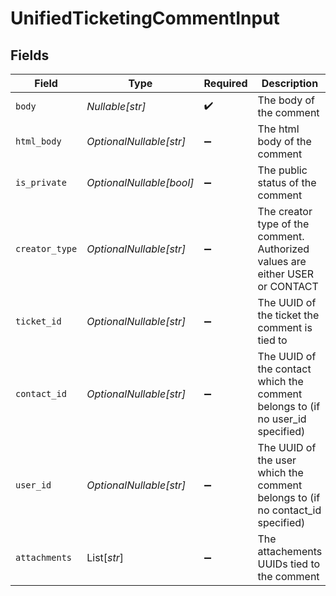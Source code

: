 # UnifiedTicketingCommentInput


## Fields

| Field                                                                          | Type                                                                           | Required                                                                       | Description                                                                    |
| ------------------------------------------------------------------------------ | ------------------------------------------------------------------------------ | ------------------------------------------------------------------------------ | ------------------------------------------------------------------------------ |
| `body`                                                                         | *Nullable[str]*                                                                | :heavy_check_mark:                                                             | The body of the comment                                                        |
| `html_body`                                                                    | *OptionalNullable[str]*                                                        | :heavy_minus_sign:                                                             | The html body of the comment                                                   |
| `is_private`                                                                   | *OptionalNullable[bool]*                                                       | :heavy_minus_sign:                                                             | The public status of the comment                                               |
| `creator_type`                                                                 | *OptionalNullable[str]*                                                        | :heavy_minus_sign:                                                             | The creator type of the comment. Authorized values are either USER or CONTACT  |
| `ticket_id`                                                                    | *OptionalNullable[str]*                                                        | :heavy_minus_sign:                                                             | The UUID of the ticket the comment is tied to                                  |
| `contact_id`                                                                   | *OptionalNullable[str]*                                                        | :heavy_minus_sign:                                                             | The UUID of the contact which the comment belongs to (if no user_id specified) |
| `user_id`                                                                      | *OptionalNullable[str]*                                                        | :heavy_minus_sign:                                                             | The UUID of the user which the comment belongs to (if no contact_id specified) |
| `attachments`                                                                  | List[*str*]                                                                    | :heavy_minus_sign:                                                             | The attachements UUIDs tied to the comment                                     |